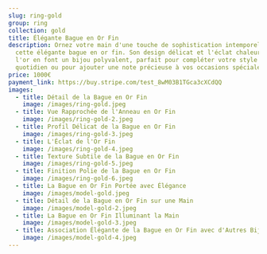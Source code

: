 ```yaml
---
slug: ring-gold
group: ring
collection: gold
title: Élégante Bague en Or Fin
description: Ornez votre main d'une touche de sophistication intemporelle avec
  cette élégante bague en or fin. Son design délicat et l'éclat chaleureux de
  l'or en font un bijou polyvalent, parfait pour compléter votre style au
  quotidien ou pour ajouter une note précieuse à vos occasions spéciales.
price: 1000€
payment_link: https://buy.stripe.com/test_8wM03B1TGca3cXCdQQ
images:
  - title: Détail de la Bague en Or Fin
    image: /images/ring-gold.jpeg
  - title: Vue Rapprochée de l'Anneau en Or Fin
    image: /images/ring-gold-2.jpeg
  - title: Profil Délicat de la Bague en Or Fin
    image: /images/ring-gold-3.jpeg
  - title: L'Éclat de l'Or Fin
    image: /images/ring-gold-4.jpeg
  - title: Texture Subtile de la Bague en Or Fin
    image: /images/ring-gold-5.jpeg
  - title: Finition Polie de la Bague en Or Fin
    image: /images/ring-gold-6.jpeg
  - title: La Bague en Or Fin Portée avec Élégance
    image: /images/model-gold.jpeg
  - title: Détail de la Bague en Or Fin sur une Main
    image: /images/model-gold-2.jpeg
  - title: La Bague en Or Fin Illuminant la Main
    image: /images/model-gold-3.jpeg
  - title: Association Élégante de la Bague en Or Fin avec d'Autres Bijoux
    image: /images/model-gold-4.jpeg
---
```

